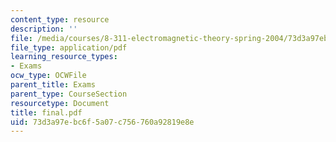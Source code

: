 ```yaml
---
content_type: resource
description: ''
file: /media/courses/8-311-electromagnetic-theory-spring-2004/73d3a97ebc6f5a07c756760a92819e8e_final.pdf
file_type: application/pdf
learning_resource_types:
- Exams
ocw_type: OCWFile
parent_title: Exams
parent_type: CourseSection
resourcetype: Document
title: final.pdf
uid: 73d3a97e-bc6f-5a07-c756-760a92819e8e
---
```

